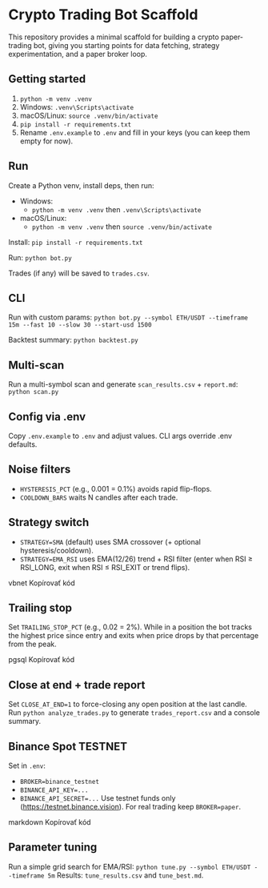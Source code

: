 # Crypto Trading Bot Scaffold

This repository provides a minimal scaffold for building a crypto paper-trading bot, giving you starting points for data fetching, strategy experimentation, and a paper broker loop.

## Getting started

1. `python -m venv .venv`
2. Windows: `.venv\Scripts\activate`
3. macOS/Linux: `source .venv/bin/activate`
4. `pip install -r requirements.txt`
5. Rename `.env.example` to `.env` and fill in your keys (you can keep them empty for now).

## Run
Create a Python venv, install deps, then run:
- Windows:
  - `python -m venv .venv` then `.venv\Scripts\activate`
- macOS/Linux:
  - `python -m venv .venv` then `source .venv/bin/activate`

Install:
`pip install -r requirements.txt`

Run:
`python bot.py`

Trades (if any) will be saved to `trades.csv`.

## CLI
Run with custom params:
`python bot.py --symbol ETH/USDT --timeframe 15m --fast 10 --slow 30 --start-usd 1500`

Backtest summary:
`python backtest.py`

## Multi-scan
Run a multi-symbol scan and generate `scan_results.csv` + `report.md`:
`python scan.py`

## Config via .env
Copy `.env.example` to `.env` and adjust values. CLI args override .env defaults.

## Noise filters
- `HYSTERESIS_PCT` (e.g., 0.001 = 0.1%) avoids rapid flip-flops.
- `COOLDOWN_BARS` waits N candles after each trade.

## Strategy switch
- `STRATEGY=SMA` (default) uses SMA crossover (+ optional hysteresis/cooldown).
- `STRATEGY=EMA_RSI` uses EMA(12/26) trend + RSI filter (enter when RSI ≥ RSI_LONG, exit when RSI ≤ RSI_EXIT or trend flips).

vbnet
Kopírovať kód
## Trailing stop
Set `TRAILING_STOP_PCT` (e.g., 0.02 = 2%). While in a position the bot tracks the highest price since entry and exits when price drops by that percentage from the peak.

pgsql
Kopírovať kód
## Close at end + trade report
Set `CLOSE_AT_END=1` to force-closing any open position at the last candle.
Run `python analyze_trades.py` to generate `trades_report.csv` and a console summary.

## Binance Spot TESTNET
Set in `.env`:
- `BROKER=binance_testnet`
- `BINANCE_API_KEY=...`
- `BINANCE_API_SECRET=...`
Use testnet funds only (https://testnet.binance.vision). For real trading keep `BROKER=paper`.

markdown
Kopírovať kód
## Parameter tuning
Run a simple grid search for EMA/RSI:
`python tune.py --symbol ETH/USDT --timeframe 5m`
Results: `tune_results.csv` and `tune_best.md`.
